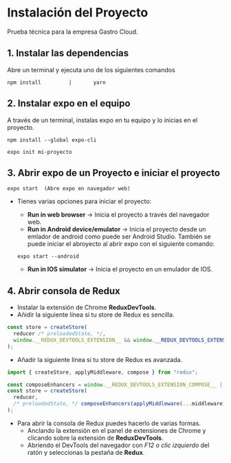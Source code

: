 # Instalación del Proyecto

Prueba técnica para la empresa Gastro Cloud.

## 1. Instalar las dependencias

Abre un terminal y ejecuta uno de los siguientes comandos

```
npm install         |       yarn
```

## 2. Instalar expo en el equipo

A través de un terminal, instalas expo en tu equipo y lo inicias en el proyecto.

```
npm install --global expo-cli

expo init mi-proyecto
```

## 3. Abrir expo de un Proyecto e iniciar el proyecto

```
expo start  (Abre expo en navegador web)
```

- Tienes varias opciones para iniciar el proyecto:

  - **Run in web browser** -> Inicia el proyecto a través del navegador web.
  - **Run in Android device/emulator** -> Inicia el proyecto desde un emlador de android como puede ser Android Studio. También se puede iniciar el abroyecto al abrir expo con el siguiente comando:

  ```
  expo start --android
  ```

  - **Run in IOS simulator** -> Inicia el proyecto en un emulador de IOS.

## 4. Abrir consola de Redux

- Instalar la extensión de Chrome **ReduxDevTools**.
- Añidir la siguiente línea si tu store de Redux es sencilla.

```javascript
const store = createStore(
  reducer /* preloadedState, */,
  window.__REDUX_DEVTOOLS_EXTENSION__ && window.__REDUX_DEVTOOLS_EXTENSION__()
);
```

- Añadir la siguiente línea si tu store de Redux es avanzada.

```javascript
import { createStore, applyMiddleware, compose } from "redux";

const composeEnhancers = window.__REDUX_DEVTOOLS_EXTENSION_COMPOSE__ || compose;
const store = createStore(
  reducer,
  /* preloadedState, */ composeEnhancers(applyMiddleware(...middleware))
);
```

- Para abrir la consola de Redux puedes hacerlo de varias formas.
  - Anclando la extensión en el panel de extensiones de Chrome y clicando sobre la extensión de **ReduxDevTools**.
  - Abriendo el DevTools del navegador con _F12_ o _clic izquierdo_ del ratón y seleccionas la pestaña de **Redux**.
